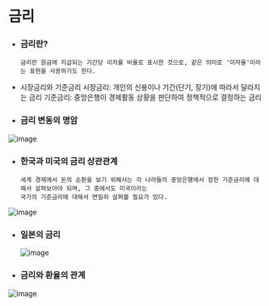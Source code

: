 # 금리

* ### 금리란?

      금리란 원금에 지급되는 기간당 이자를 비율로 표시한 것으로, 같은 의미로 '이자율'이라는 표현을 사용하기도 한다.

* 시장금리와 기준금리
      시장금리: 개인의 신용이나 기간(단기, 장기)에 따라서 달라지는 금리
      기준금리: 중앙은행이 경제활동 상황을 판단하여 정책적으로 결정하는 금리
  
* ### 금리 변동의 명암

![image](https://github.com/5juman/we/assets/138484641/4c90311c-eadb-4419-83a5-1c86344d5c76)

* ### 한국과 미국의 금리 상관관계   

      세계 경제에서 돈의 순환을 보기 위해서는 각 나라들의 중앙은행에서 정한 기준금리에 대해서 살펴보아야 되며, 그 중에서도 미국이라는
      국가의 기준금리에 대해서 면밀히 살펴볼 필요가 있다.

![image](https://github.com/5juman/we/assets/138484641/db59ce40-54c0-4c18-a05b-b8bf5c51e1c2)

* ### 일본의 금리

  ![image](https://github.com/5juman/we/assets/138484641/84298fb9-e817-4dc8-abf9-eedbe51b7b64)


* ### 금리와 환율의 관계

![image](https://github.com/5juman/we/assets/138484641/b250f954-7eb2-4efe-a24e-29370f1f696c)
